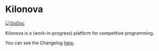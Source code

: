 # Kilonova

[![GoDoc](https://godoc.org/github.com/KiloProjects/Kilonova?status.svg)](https://godoc.org/github.com/KiloProjects/Kilonova)

Kilonova is a (work-in-progress) platform for competitive programming.

You can see the Changelog [here](./docs/CHANGELOG.md).
